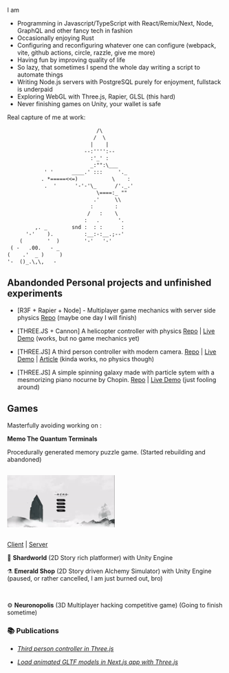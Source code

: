 
I am

- Programming in Javascript/TypeScript with React/Remix/Next, Node, GraphQL and other fancy tech in fashion 
- Occasionally enjoying Rust
- Configuring and reconfiguring whatever one can configure (webpack, vite, github actions, circle, razzle, give me more)
- Having fun by improving quality of life
- So lazy, that sometimes I spend the whole day writing a script to automate things
- Writing Node.js servers with PostgreSQL purely for enjoyment, fullstack is underpaid
- Exploring WebGL with Three.js, Rapier, GLSL (this hard)
- Never finishing games on Unity, your wallet is safe

Real capture of me at work: 

```
                             /\
                            /  \
                           |    |
                         --:'''':--
                           :'_' :
                           _:"":\___
            ' '      ____.' :::     '._
           . *=====<<=)           \    :
            .  '      '-'-'\_      /'._.'
                             \====:_ ""
                            .'     \\
                           :       :
                          /   :    \
                         :   .      '.
         ,. _        snd :  : :      :
      '-'    ).          :__:-:__.;--'
    (        '  )        '-'   '-'
 ( -   .00.   - _
(    .'  _ )     )
'-  ()_.\,\,   -
```


## Abandonded Personal projects and unfinished experiments

- [R3F + Rapier + Node] - Multiplayer game mechanics with server side physics [Repo](https://github.com/oslavdev/multiplayer-game-ball) (maybe one day I will finish)

- [THREE.JS + Cannon] A helicopter controller with physics [Repo](https://github.com/oslavdev/helicopter-with-physics) | [Live Demo](https://helicopter-with-physics.vercel.app/) (works, but no game mechanics yet)

- [THREE.JS] A third person controller with modern camera. [Repo](https://github.com/oslavdev/webgl-third-person-controller) | [Live Demo](https://webgl-third-person-controller.vercel.app/) | [Article](https://oslavdev.medium.com/third-person-controller-in-three-js-b643bec50f92) (kinda works, no physics though)

- [THREE.JS] A simple spinning galaxy made with particle sytem with a mesmorizing piano nocurne by Chopin. [Repo](https://github.com/oslavdev/flying-through-space) | [Live Demo](https://flying-through-space.vercel.app/) (just fooling around)



## Games

Masterfully avoiding working on :


**Memo The Quantum Terminals**

Procedurally generated memory puzzle game. (Started rebuilding and abandoned)

<div style='width:100%; display:inline-block;'>
<div style="width:250px">

![Memo](assets/memo.gif?raw=true "Memo")

</div>
</div>

[Client](https://github.com/oslavdev/memo-the-quantum-terminals-client)
|
[Server](https://github.com/oslavdev/memo-the-quantum-terminals-server)

🔮 **Shardworld** (2D Story rich platformer) with Unity Engine 

⚗️ **Emerald Shop** (2D Story driven Alchemy Simulator) with Unity Engine (paused, or rather cancelled, I am just burned out, bro)

<div style='width:100%; display:inline-block;'>
<div style="width:250px">

</div>
</div>

⚙️ **Neuronopolis** (3D Multiplayer hacking competitive game) (Going to finish sometime)

### 📚 Publications

- [*Third person controller in Three.js*](https://oslavdev.medium.com/third-person-controller-in-three-js-b643bec50f92)

- [*Load animated GLTF models in Next.js app with Three.js*](https://oslavdev.medium.com/load-animated-gltf-models-in-next-js-app-with-three-js-8cf0a5d99e10)





